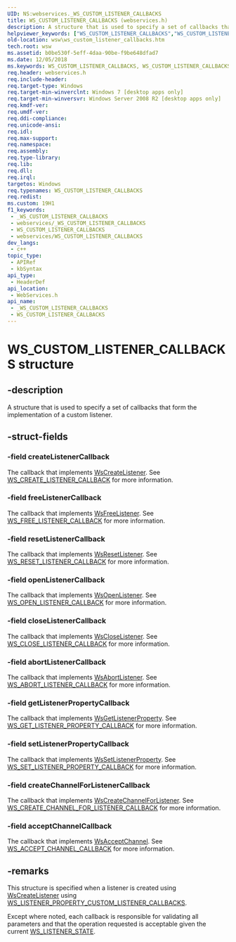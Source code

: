 ```yaml
---
UID: NS:webservices._WS_CUSTOM_LISTENER_CALLBACKS
title: WS_CUSTOM_LISTENER_CALLBACKS (webservices.h)
description: A structure that is used to specify a set of callbacks that form the implementation of a custom listener.
helpviewer_keywords: ["WS_CUSTOM_LISTENER_CALLBACKS","WS_CUSTOM_LISTENER_CALLBACKS structure [Web Services for Windows]","webservices/WS_CUSTOM_LISTENER_CALLBACKS","wsw.ws_custom_listener_callbacks"]
old-location: wsw\ws_custom_listener_callbacks.htm
tech.root: wsw
ms.assetid: b0be530f-5eff-4daa-90be-f9be648dfad7
ms.date: 12/05/2018
ms.keywords: WS_CUSTOM_LISTENER_CALLBACKS, WS_CUSTOM_LISTENER_CALLBACKS structure [Web Services for Windows], webservices/WS_CUSTOM_LISTENER_CALLBACKS, wsw.ws_custom_listener_callbacks
req.header: webservices.h
req.include-header: 
req.target-type: Windows
req.target-min-winverclnt: Windows 7 [desktop apps only]
req.target-min-winversvr: Windows Server 2008 R2 [desktop apps only]
req.kmdf-ver: 
req.umdf-ver: 
req.ddi-compliance: 
req.unicode-ansi: 
req.idl: 
req.max-support: 
req.namespace: 
req.assembly: 
req.type-library: 
req.lib: 
req.dll: 
req.irql: 
targetos: Windows
req.typenames: WS_CUSTOM_LISTENER_CALLBACKS
req.redist: 
ms.custom: 19H1
f1_keywords:
 - _WS_CUSTOM_LISTENER_CALLBACKS
 - webservices/_WS_CUSTOM_LISTENER_CALLBACKS
 - WS_CUSTOM_LISTENER_CALLBACKS
 - webservices/WS_CUSTOM_LISTENER_CALLBACKS
dev_langs:
 - c++
topic_type:
 - APIRef
 - kbSyntax
api_type:
 - HeaderDef
api_location:
 - WebServices.h
api_name:
 - _WS_CUSTOM_LISTENER_CALLBACKS
 - WS_CUSTOM_LISTENER_CALLBACKS
---
```


# WS_CUSTOM_LISTENER_CALLBACKS structure


## -description

A structure that is used to specify a set of callbacks 
                that form the implementation of a custom
                listener.

## -struct-fields

### -field createListenerCallback

The callback that implements <a href="/windows/desktop/api/webservices/nf-webservices-wscreatelistener">WsCreateListener</a>.
                    See <a href="/windows/desktop/api/webservices/nc-webservices-ws_create_listener_callback">WS_CREATE_LISTENER_CALLBACK</a> for more information.

### -field freeListenerCallback

The callback that implements <a href="/windows/desktop/api/webservices/nf-webservices-wsfreelistener">WsFreeListener</a>.
                    See <a href="/windows/desktop/api/webservices/nc-webservices-ws_free_listener_callback">WS_FREE_LISTENER_CALLBACK</a> for more information.

### -field resetListenerCallback

The callback that implements <a href="/windows/desktop/api/webservices/nf-webservices-wsresetlistener">WsResetListener</a>.
                    See <a href="/windows/desktop/api/webservices/nc-webservices-ws_reset_listener_callback">WS_RESET_LISTENER_CALLBACK</a> for more information.

### -field openListenerCallback

The callback that implements <a href="/windows/desktop/api/webservices/nf-webservices-wsopenlistener">WsOpenListener</a>.
                    See <a href="/windows/desktop/api/webservices/nc-webservices-ws_open_listener_callback">WS_OPEN_LISTENER_CALLBACK</a> for more information.

### -field closeListenerCallback

The callback that implements <a href="/windows/desktop/api/webservices/nf-webservices-wscloselistener">WsCloseListener</a>.
                    See <a href="/windows/desktop/api/webservices/nc-webservices-ws_close_listener_callback">WS_CLOSE_LISTENER_CALLBACK</a> for more information.

### -field abortListenerCallback

The callback that implements <a href="/windows/desktop/api/webservices/nf-webservices-wsabortlistener">WsAbortListener</a>.
                    See <a href="/windows/desktop/api/webservices/nc-webservices-ws_abort_listener_callback">WS_ABORT_LISTENER_CALLBACK</a> for more information.

### -field getListenerPropertyCallback

The callback that implements <a href="/windows/desktop/api/webservices/nf-webservices-wsgetlistenerproperty">WsGetListenerProperty</a>.
                    See <a href="/windows/desktop/api/webservices/nc-webservices-ws_get_listener_property_callback">WS_GET_LISTENER_PROPERTY_CALLBACK</a> for more information.

### -field setListenerPropertyCallback

The callback that implements <a href="/windows/desktop/api/webservices/nf-webservices-wssetlistenerproperty">WsSetListenerProperty</a>.
                    See <a href="/windows/desktop/api/webservices/nc-webservices-ws_set_listener_property_callback">WS_SET_LISTENER_PROPERTY_CALLBACK</a> for more information.

### -field createChannelForListenerCallback

The callback that implements <a href="/windows/desktop/api/webservices/nf-webservices-wscreatechannelforlistener">WsCreateChannelForListener</a>.
                    See <a href="/windows/desktop/api/webservices/nc-webservices-ws_create_channel_for_listener_callback">WS_CREATE_CHANNEL_FOR_LISTENER_CALLBACK</a> for more information.

### -field acceptChannelCallback

The callback that implements <a href="/windows/desktop/api/webservices/nf-webservices-wsacceptchannel">WsAcceptChannel</a>.
                    See <a href="/windows/desktop/api/webservices/nc-webservices-ws_accept_channel_callback">WS_ACCEPT_CHANNEL_CALLBACK</a> for more information.

## -remarks

This structure is specified when a listener is created using
                <a href="/windows/desktop/api/webservices/nf-webservices-wscreatelistener">WsCreateListener</a> 
                using <a href="/windows/desktop/api/webservices/ne-webservices-ws_listener_property_id">WS_LISTENER_PROPERTY_CUSTOM_LISTENER_CALLBACKS</a>.
            

Except where noted, each callback is responsible for validating all parameters and
                that the operation requested is acceptable given the current
                <a href="/windows/desktop/api/webservices/ne-webservices-ws_listener_state">WS_LISTENER_STATE</a>.

